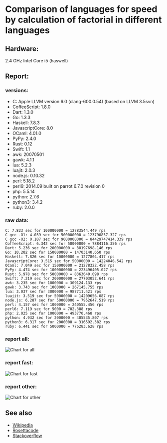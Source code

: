 Comparison of languages for speed by calculation of factorial in different languages
====================================================================================

Hardware:
---------
2.4 GHz Intel Core i5 (haswell)

Report:
-------
### versions:

  * C: Apple LLVM version 6.0 (clang-600.0.54) (based on LLVM 3.5svn)
  * CoffeeScript: 1.8.0
  * Dart: 1.3.0
  * Go: 1.3.3
  * Haskell: 7.8.3
  * JavascriptCore: 8.0
  * OCaml: 4.01.0
  * PyPy: 2.4.0
  * Rust: 0.12
  * Swift: 1.1
  * awk: 20070501
  * gawk: 4.1.1
  * lua: 5.2.3
  * luajit: 2.0.3
  * node.js: 0.10.32
  * perl: 5.18.2
  * perl6: 2014.09 built on parrot 6.7.0 revision 0
  * php: 5.5.14
  * python: 2.7.6
  * python3: 3.4.2
  * ruby: 2.0.0


### raw data:

    C: 7.823 sec for 100000000 = 12783544.449 rps
    C gcc -O1: 4.039 sec for 500000000 = 123790857.327 rps
    C gcc -O2: 0.107 sec for 9000000000 = 84429747414.339 rps
    CoffeeScript: 6.342 sec for 50000000 = 7884116.356 rps
    Dart: 5.236 sec for 200000000 = 38197698.146 rps
    Go: 10.202 sec for 150000000 = 14703140.650 rps
    Haskell: 7.826 sec for 10000000 = 1277804.417 rps
    JavascriptCore: 3.515 sec for 50000000 = 14224046.542 rps
    OCaml: 7.049 sec for 150000000 = 21278322.458 rps
    PyPy: 4.474 sec for 1000000000 = 223496405.027 rps
    Rust: 5.978 sec for 50000000 = 8363640.098 rps
    Swift: 7.219 sec for 200000000 = 27703052.641 rps
    awk: 3.235 sec for 1000000 = 309124.133 rps
    gawk: 3.743 sec for 1000000 = 267145.755 rps
    lua: 3.037 sec for 3000000 = 987711.421 rps
    luajit: 3.519 sec for 50000000 = 14209656.087 rps
    node.js: 6.287 sec for 50000000 = 7952647.519 rps
    perl: 4.157 sec for 1000000 = 240555.456 rps
    perl6: 7.119 sec for 5000 = 702.388 rps
    php: 2.025 sec for 1000000 = 493770.468 rps
    python: 4.932 sec for 2000000 = 405535.807 rps
    python3: 6.317 sec for 2000000 = 316592.382 rps
    ruby: 6.441 sec for 5000000 = 776283.628 rps


### report all:

![Chart for all](https://chart.googleapis.com/chart?cht=bhs&chs=700x425&chd=t%3A123790857%2C38197698%2C27703052%2C21278322%2C14703140%2C14224046%2C14209656%2C12783544%2C8363640%2C7952647%2C7884116%2C1277804%2C987711%2C776283%2C493770%2C405535%2C316592%2C309124%2C267145%2C240555&chco=4d89f9&chbh=15&chds=0,123790857.327199&chxt=x,y,r&chxl=1%3A%7Cperl%7Cgawk%7Cawk%7Cpython3%7Cpython%7Cphp%7Cruby%7Clua%7CHaskell%7CCoffeeScript%7Cnode.js%7CRust%7CC%7Cluajit%7CJavascriptCore%7CGo%7COCaml%7CSwift%7CDart%7CC%20gcc%20-O1%7C2%3A%7C240555%20rps%7C267145%20rps%7C309124%20rps%7C316592%20rps%7C405535%20rps%7C493770%20rps%7C776283%20rps%7C987711%20rps%7C1277804%20rps%7C7884116%20rps%7C7952647%20rps%7C8363640%20rps%7C12783544%20rps%7C14209656%20rps%7C14224046%20rps%7C14703140%20rps%7C21278322%20rps%7C27703052%20rps%7C38197698%20rps%7C123790857%20rps%7C0%3A%7C0%20%25%7C10%20%25%7C20%20%25%7C30%20%25%7C40%20%25%7C50%20%25%7C60%20%25%7C70%20%25%7C80%20%25%7C90%20%25%7C100%20%25)

### report fast:

![Chart for fast](https://chart.googleapis.com/chart?cht=bhs&chs=700x245&chd=t%3A123790857%2C38197698%2C27703052%2C21278322%2C14703140%2C14224046%2C14209656%2C12783544%2C8363640%2C7952647%2C7884116&chco=4d89f9&chbh=15&chds=0,123790857.327199&chxt=x,y,r&chxl=1%3A%7CCoffeeScript%7Cnode.js%7CRust%7CC%7Cluajit%7CJavascriptCore%7CGo%7COCaml%7CSwift%7CDart%7CC%20gcc%20-O1%7C2%3A%7C7884116%20rps%7C7952647%20rps%7C8363640%20rps%7C12783544%20rps%7C14209656%20rps%7C14224046%20rps%7C14703140%20rps%7C21278322%20rps%7C27703052%20rps%7C38197698%20rps%7C123790857%20rps%7C0%3A%7C0%20%25%7C10%20%25%7C20%20%25%7C30%20%25%7C40%20%25%7C50%20%25%7C60%20%25%7C70%20%25%7C80%20%25%7C90%20%25%7C100%20%25)

### report other:

![Chart for other](https://chart.googleapis.com/chart?cht=bhs&chs=700x205&chd=t%3A1277804%2C987711%2C776283%2C493770%2C405535%2C316592%2C309124%2C267145%2C240555&chco=4d89f9&chbh=15&chds=0,1277804.41716031&chxt=x,y,r&chxl=1%3A%7Cperl%7Cgawk%7Cawk%7Cpython3%7Cpython%7Cphp%7Cruby%7Clua%7CHaskell%7C2%3A%7C240555%20rps%7C267145%20rps%7C309124%20rps%7C316592%20rps%7C405535%20rps%7C493770%20rps%7C776283%20rps%7C987711%20rps%7C1277804%20rps%7C0%3A%7C0%20%25%7C10%20%25%7C20%20%25%7C30%20%25%7C40%20%25%7C50%20%25%7C60%20%25%7C70%20%25%7C80%20%25%7C90%20%25%7C100%20%25)



See also
--------

  * [Wikipedia](http://en.wikipedia.org/wiki/Factorial)
  * [Rosettacode](http://rosettacode.org/wiki/Factorial)
  * [Stackoverflow](http://stackoverflow.com/questions/23930/factorial-algorithms-in-different-languages)
